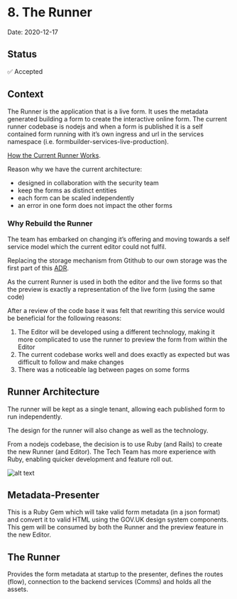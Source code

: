 # 8. The Runner

Date: 2020-12-17

## Status

✅ Accepted

## Context

The Runner is the application that is a live form. It uses the metadata generated building a form to create the interactive online form. The current runner codebase is nodejs and when a form is published it is a self contained form running with it’s own ingress and url in the services namespace (i.e. formbuilder-services-live-production).

[How the Current Runner Works](https://github.com/ministryofjustice/form-builder/blob/master/documentation/running/runner/runner--sequence.md).

Reason why we have the current architecture:
* designed in collaboration with the security team
* keep the forms as distinct entities
* each form can be scaled independently
* an error in one form does not impact the other forms


### Why Rebuild the Runner
The team has embarked on changing it’s offering and moving towards a self service model which the current editor could not fulfil.

Replacing the storage mechanism from Gtithub to our own storage was the first part of this [ADR](https://github.com/ministryofjustice/form-builder/blob/master/decisions/0007-replacing-the-storage.md).

As the current Runner is used in both the editor and the live forms so that the preview is exactly a representation of the live form (using the same code)

After a review of the code base it was felt that rewriting this service would be beneficial for the following reasons:
1. The Editor will be developed using a different technology, making it more complicated to use the runner to preview the form from within the Editor
2. The current codebase works well and does exactly as expected but was difficult to follow and make changes
3. There was a noticeable lag between pages on some forms


## Runner Architecture
The runner will be kept as a single tenant, allowing each published form to run independently.

The design for the runner will also change as well as the technology.

From a nodejs codebase, the decision is to use Ruby (and Rails) to create the new Runner (and Editor). The Tech Team has more experience with Ruby, enabling quicker development and feature roll out.

![alt text](0008-the-runner.jpg "Diagram of the the new runner.")


## Metadata-Presenter
This is a Ruby Gem which will take valid form metadata (in a json format) and convert it to valid HTML using the GOV.UK design system components. This gem will be consumed by both the Runner and the preview feature in the new Editor.

## The Runner
Provides the form metadata at startup to the presenter, defines the routes (flow), connection to the backend services (Comms) and holds all the assets.
